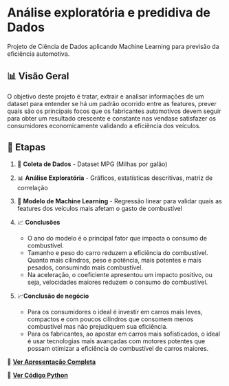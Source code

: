 # Análise exploratória e predidiva de Dados 
Projeto de Ciência de Dados aplicando Machine Learning para previsão da eficiência automotiva.

## 📊 Visão Geral  
O objetivo deste projeto é tratar, extrair e analisar informações de um dataset para entender se há um padrão ocorrido entre as features, prever quais são os principais focos que os fabricantes automotivos devem seguir para obter um resultado crescente e constante nas vendase satisfazer os consumidores economicamente validando a eficiência dos veículos.

## 📌 Etapas  
1. 📂 **Coleta de Dados** - Dataset MPG (Milhas por galão)  

2. 📊 **Análise Exploratória** - Gráficos, estatísticas descritivas, matriz de correlação  

3. 🧠 **Modelo de Machine Learning** - Regressão linear para validar quais as features dos veículos mais afetam o gasto de combustível 

4. 📈 **Conclusões**
     - O ano do modelo é o principal fator que impacta o consumo de combustível. 
     - Tamanho e peso do carro reduzem a eficiência do combustível. Quanto mais cilindros, peso e potência, mais potentes e mais pesados, consumindo mais combustível.
     - Na aceleração, o coeficiente apresentou um impacto positivo, ou seja, velocidades maiores reduzem o consumo do combustível.


5. 📈**Conclusão de negócio**
      - Para os consumidores o ideal é investir em carros mais leves, compactos e com poucos cilindros que consomem menos combustível mas não prejudiquem sua eficiência. 
      - Para os fabricantes, ao apostar em carros mais sofisticados, o ideal é usar tecnologias mais avançadas com motores potentes que possam otimizar a eficiência do combustível de carros maiores.

📄 **[Ver Apresentação Completa](https://github.com/Gabriella-rns/Eficiencia-Automotiva/blob/main/Apresentac%CC%A7a%CC%83o_MPG.pdf)**

📄 **[Ver Código Python](https://github.com/Gabriella-rns/Eficiencia-Automotiva/blob/main/MPG_combustivel_carro.ipynb)**
